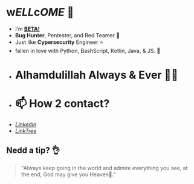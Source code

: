 # w*ELL*c*OME*    👋
- I’m [**BETA!**](https://github.com/i0xBeta)
-  **Bug Hunter**, Pentester, and Red Teamer 👀
-  Just like **Cypersecurity** Engineer ⭐
-  fallen in love with Python, BashScript, Kotlin, Java, & JS. 🌱
- # Alhamdulillah Always & Ever 🤲🤍
- # 📫 How 2 contact?
- [*LinkedIn*](https://www.linkedin.com/in/i0xbeta/)
- [*LinkTree*](https://linktr.ee/i0xbetad)
## Nedd a tip? 👌
  > "Always keep going in the world and admire everything you see, at the end, God may give you Heaven🌱."
